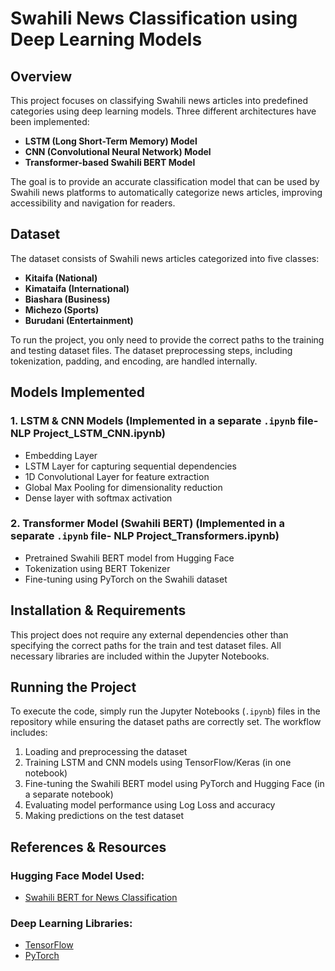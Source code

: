 # Swahili News Classification using Deep Learning Models

## Overview
This project focuses on classifying Swahili news articles into predefined categories using deep learning models. Three different architectures have been implemented:

- **LSTM (Long Short-Term Memory) Model**
- **CNN (Convolutional Neural Network) Model**
- **Transformer-based Swahili BERT Model**

The goal is to provide an accurate classification model that can be used by Swahili news platforms to automatically categorize news articles, improving accessibility and navigation for readers.

## Dataset
The dataset consists of Swahili news articles categorized into five classes:
- **Kitaifa (National)**
- **Kimataifa (International)**
- **Biashara (Business)**
- **Michezo (Sports)**
- **Burudani (Entertainment)**

To run the project, you only need to provide the correct paths to the training and testing dataset files. The dataset preprocessing steps, including tokenization, padding, and encoding, are handled internally.

## Models Implemented
### 1. LSTM & CNN Models (Implemented in a separate `.ipynb` file- NLP Project_LSTM_CNN.ipynb)
- Embedding Layer
- LSTM Layer for capturing sequential dependencies
- 1D Convolutional Layer for feature extraction
- Global Max Pooling for dimensionality reduction
- Dense layer with softmax activation

### 2. Transformer Model (Swahili BERT) (Implemented in a separate `.ipynb` file- NLP Project_Transformers.ipynb)
- Pretrained Swahili BERT model from Hugging Face
- Tokenization using BERT Tokenizer
- Fine-tuning using PyTorch on the Swahili dataset

## Installation & Requirements
This project does not require any external dependencies other than specifying the correct paths for the train and test dataset files. All necessary libraries are included within the Jupyter Notebooks.

## Running the Project
To execute the code, simply run the Jupyter Notebooks (`.ipynb`) files in the repository while ensuring the dataset paths are correctly set. The workflow includes:
1. Loading and preprocessing the dataset
2. Training LSTM and CNN models using TensorFlow/Keras (in one notebook)
3. Fine-tuning the Swahili BERT model using PyTorch and Hugging Face (in a separate notebook)
4. Evaluating model performance using Log Loss and accuracy
5. Making predictions on the test dataset

## References & Resources
### Hugging Face Model Used:
- [Swahili BERT for News Classification](https://huggingface.co/flax-community/bert-swahili-news-classification)

### Deep Learning Libraries:
- [TensorFlow](https://www.tensorflow.org/)
- [PyTorch](https://pytorch.org/)
